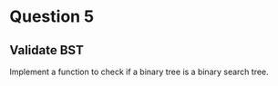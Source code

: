 # Question 5
## Validate BST
Implement a function to check if a binary tree is a binary search tree.
